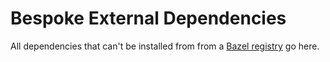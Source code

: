 # Bespoke External Dependencies

All dependencies that can't be installed from from a [Bazel registry] go here.

[Bazel registry]: https://registry.bazel.build/

<!-- TODO: Upload all dependencies to a registry. -->
